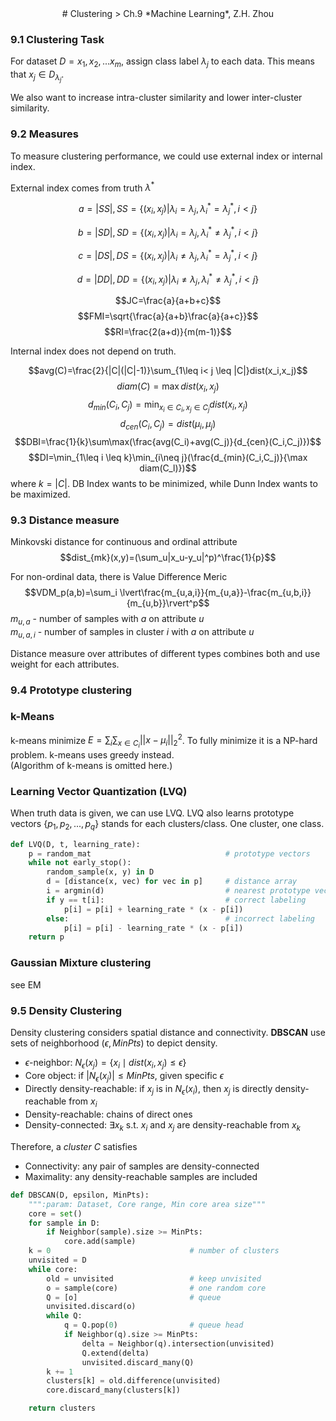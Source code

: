 <center>
# Clustering
> Ch.9 *Machine Learning*, Z.H. Zhou
</center>  

### 9.1 Clustering Task
For dataset $D = {x_1,x_2,...x_m}$, assign class label $\lambda_j$ to each data. This means that $x_j\in D_{\lambda_j}$. 

We also want to increase intra-cluster similarity and lower inter-cluster similarity. 

### 9.2 Measures
To measure clustering performance, we could use external index or internal index. 


External index comes from truth $\lambda^{*}$


$$a=|SS|, SS=\{(x_i, x_j)|\lambda_i=\lambda_j, \lambda_i^*=\lambda_j^*, i< j\}$$

$$b=|SD|, SD=\{(x_i, x_j)|\lambda_i=\lambda_j, \lambda_i^*\neq\lambda_j^*, i< j\}$$

$$c=|DS|, DS=\{(x_i, x_j)|\lambda_i\neq\lambda_j, \lambda_i^*=\lambda_j^*, i< j\}$$

$$d=|DD|, DD=\{(x_i, x_j)|\lambda_i\neq\lambda_j, \lambda_i^*\neq\lambda_j^*, i< j\}$$

$$JC=\frac{a}{a+b+c}$$
$$FMI=\sqrt{\frac{a}{a+b}\frac{a}{a+c}}$$
$$RI=\frac{2(a+d)}{m(m-1)}$$

Internal index does not depend on truth.

$$avg(C)=\frac{2}{|C|(|C|-1)}\sum_{1\leq i< j \leq |C|}dist(x_i,x_j)$$
$$diam(C)=\max dist(x_i,x_j)$$
$$d_{min}(C_i,C_j)=\min_{x_i\in C_i, x_j\in C_j} dist(x_i,x_j)$$
$$d_{cen}(C_i,C_j)=dist(\mu_i,\mu_j)$$
$$DBI=\frac{1}{k}\sum\max(\frac{avg(C_i)+avg(C_j)}{d_{cen}(C_i,C_j)})$$
$$DI=\min_{1\leq i \leq k}\min_{i\neq j}(\frac{d_{min}(C_i,C_j)}{\max diam(C_l)})$$
where $k=|C|$. DB Index wants to be minimized, while Dunn Index wants to be maximized.

### 9.3 Distance measure
Minkovski distance for continuous and ordinal attribute
$$dist_{mk}(x,y)=(\sum_u|x_u-y_u|^p)^\frac{1}{p}$$

For non-ordinal data, there is Value Difference Meric
$$VDM_p(a,b)=\sum_i \lvert\frac{m_{u,a,i}}{m_{u,a}}-\frac{m_{u,b,i}}{m_{u,b}}\rvert^p$$
$m_{u,a}$ - number of samples with $a$ on attribute $u$  
$m_{u,a,i}$ - number of samples in cluster $i$ with $a$ on attribute $u$

Distance measure over attributes of different types combines both and use weight for each attributes.

### 9.4 Prototype clustering
### k-Means  
k-means minimize $E=\sum_i\sum_{x\in C_i}||x-\mu_i||_2^2$. To fully minimize it is a NP-hard problem. k-means uses greedy instead.   
(Algorithm of k-means is omitted here.)

### Learning Vector Quantization (LVQ)  
When truth data is given, we can use LVQ. LVQ also learns prototype vectors {$p_1,p_2,...,p_q$} stands for each clusters/class. One cluster, one class.
```Python 
def LVQ(D, t, learning_rate):
    p = random_mat                              # prototype vectors
    while not early_stop():
        random_sample(x, y) in D
        d = [distance(x, vec) for vec in p]     # distance array
        i = argmin(d)                           # nearest prototype vector
        if y == t[i]:                           # correct labeling
            p[i] = p[i] + learning_rate * (x - p[i])
        else:                                   # incorrect labeling
            p[i] = p[i] - learning_rate * (x - p[i])
    return p
```

### Gaussian Mixture clustering
see EM

### 9.5 Density Clustering
Density clustering considers spatial distance and connectivity. **DBSCAN** use sets of neighborhood $(\epsilon, MinPts)$ to depict density. 

- $\epsilon$-neighbor: $N_\epsilon(x_j)=\{x_i\mid dist(x_i,x_j)\leq \epsilon\}$
- Core object: if $|N_\epsilon(x_j)|\leq MinPts$, given specific $\epsilon$
- Directly density-reachable: if $x_j$ is in $N_\epsilon(x_i)$, then $x_j$ is directly density-reachable from $x_i$
- Density-reachable: chains of direct ones
- Density-connected: $\exists x_k$ s.t. $x_i$ and $x_j$ are density-reachable from $x_k$

Therefore, a *cluster* $C$ satisfies

- Connectivity: any pair of samples are density-connected
- Maximality: any density-reachable samples are included
```Python
def DBSCAN(D, epsilon, MinPts):
    """:param: Dataset, Core range, Min core area size"""
    core = set()
    for sample in D:
        if Neighbor(sample).size >= MinPts:
            core.add(sample)
    k = 0                               # number of clusters
    unvisited = D
    while core:
        old = unvisited                 # keep unvisited
        o = sample(core)                # one random core
        Q = [o]                         # queue
        unvisited.discard(o)
        while Q:
            q = Q.pop(0)                # queue head
            if Neighbor(q).size >= MinPts:
                delta = Neighbor(q).intersection(unvisited)
                Q.extend(delta)
                unvisited.discard_many(Q)
        k += 1
        clusters[k] = old.difference(unvisited)
        core.discard_many(clusters[k])

    return clusters
```










